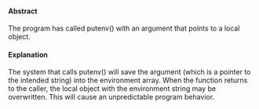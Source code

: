 #### Abstract
The program has called putenv() with an argument that points to a local object.

#### Explanation
The system that calls putenv() will save the argument (which is a pointer to the intended string) into the environment array. When the function returns to the caller, the local object with the environment string may be overwritten. This will cause an unpredictable program behavior.
